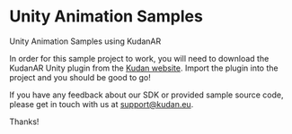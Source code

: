 # Unity Animation Samples
Unity Animation Samples using KudanAR

In order for this sample project to work, you will need to download the KudanAR Unity plugin from the [Kudan website](https://www.kudan.eu/download/). Import the plugin into the project and you should be good to go!

If you have any feedback about our SDK or provided sample source code, please get in touch with us at support@kudan.eu.

Thanks!